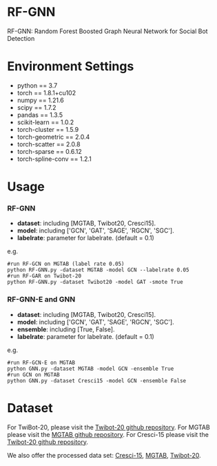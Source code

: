 # RF-GNN
RF-GNN: Random Forest Boosted Graph Neural Network for Social Bot Detection

# Environment Settings 
* python == 3.7   
* torch == 1.8.1+cu102	  
* numpy == 1.21.6  
* scipy == 1.7.2  
* pandas == 1.3.5	
* scikit-learn == 1.0.2	 
* torch-cluster == 1.5.9	
* torch-geometric == 2.0.4	
* torch-scatter == 2.0.8	
* torch-sparse ==	0.6.12	
* torch-spline-conv	== 1.2.1	


# Usage 

### RF-GNN

* **dataset**: including \[MGTAB, Twibot20, Cresci15\].  
* **model**: including \['GCN', 'GAT', 'SAGE', 'RGCN', 'SGC'\].  
* **labelrate**: parameter for labelrate. (default = 0.1)

e.g.
````
#run RF-GCN on MGTAB (label rate 0.05)
python RF-GNN.py -dataset MGTAB -model GCN --labelrate 0.05
#run RF-GAR on Twibot-20
python RF-GNN.py -dataset Twibot20 -model GAT -smote True
````


### RF-GNN-E and GNN

* **dataset**: including \[MGTAB, Twibot20, Cresci15\].  
* **model**: including \['GCN', 'GAT', 'SAGE', 'RGCN', 'SGC'\].  
* **ensemble**: including \[True, False\].  
* **labelrate**: parameter for labelrate. (default = 0.1)

e.g.
````
#run RF-GCN-E on MGTAB
python GNN.py -dataset MGTAB -model GCN -ensemble True
#run GCN on MGTAB
python GNN.py -dataset Cresci15 -model GCN -ensemble False
````


# Dataset

For TwiBot-20, please visit the [Twibot-20 github repository](https://github.com/BunsenFeng/TwiBot-20).
For MGTAB please visit the [MGTAB github repository](https://github.com/GraphDetec/MGTAB).
For Cresci-15 please visit the [Twibot-20 github repository](https://github.com/GraphDetec/MGTAB).


We also offer the processed data set: [Cresci-15](https://drive.google.com/uc?export=download&id=13J-UkHZ6tuZedOI0RUgEoHiMIJRGAdNC), [MGTAB](https://drive.google.com/uc?export=download&id=1XfLYIz4M3KPnVpsEUwRMddSs548y29a5), [Twibot-20](https://drive.google.com/uc?export=download&id=1VtpWZzzRyze_5xIy2f1T6jV5lzyj1Oc9).

